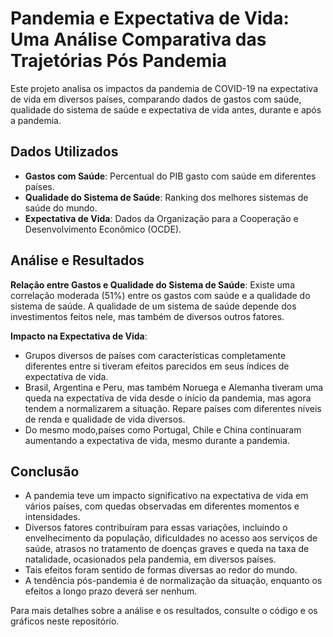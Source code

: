# Pandemia e Expectativa de Vida: Uma Análise Comparativa das Trajetórias Pós Pandemia

Este projeto analisa os impactos da pandemia de COVID-19 na expectativa de vida em diversos países, comparando dados de gastos com saúde, qualidade do sistema de saúde e expectativa de vida antes, durante e após a pandemia.

## Dados Utilizados

- **Gastos com Saúde**: Percentual do PIB gasto com saúde em diferentes países.
- **Qualidade do Sistema de Saúde**: Ranking dos melhores sistemas de saúde do mundo.
- **Expectativa de Vida**: Dados da Organização para a Cooperação e Desenvolvimento Econômico (OCDE).

## Análise e Resultados

**Relação entre Gastos e Qualidade do Sistema de Saúde**: Existe uma correlação moderada (51%) entre os gastos com saúde e a qualidade do sistema de saúde. A qualidade de um sistema de saúde depende dos investimentos feitos nele, mas também de diversos outros fatores.

**Impacto na Expectativa de Vida**:
  - Grupos diversos de países com características completamente diferentes entre si tiveram efeitos parecidos em seus índices de expectativa de vida.
  - Brasil, Argentina e Peru, mas também Noruega e Alemanha tiveram uma queda na expectativa de vida desde o início da pandemia, mas agora tendem a normalizarem a situação. Repare países com diferentes níveis de renda e qualidade de vida diversos.
  - Do mesmo modo,países como Portugal, Chile e China continuaram aumentando a expectativa de vida, mesmo durante a pandemia.

## Conclusão

- A pandemia teve um impacto significativo na expectativa de vida em vários países, com quedas observadas em diferentes momentos e intensidades.
- Diversos fatores contribuíram para essas variações, incluindo o envelhecimento da população, dificuldades no acesso aos serviços de saúde, atrasos no tratamento de doenças graves e queda na taxa de natalidade, ocasionados pela pandemia, em diversos países.
- Tais efeitos foram sentido de formas diversas ao redor do mundo.
- A tendência pós-pandemia é de normalização da situação, enquanto os efeitos a longo prazo deverá ser nenhum.

Para mais detalhes sobre a análise e os resultados, consulte o código e os gráficos neste repositório.
